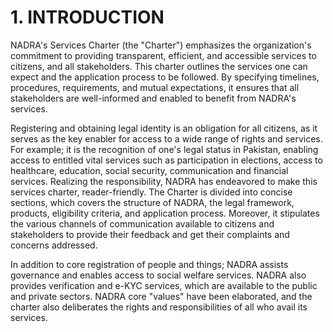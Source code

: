 # 1. INTRODUCTION 

NADRA's Services Charter (the "Charter") emphasizes the organization's commitment to providing transparent, efficient, and accessible services to citizens, and all stakeholders. This charter outlines the services one can expect and the application process to be followed. By specifying timelines, procedures, requirements, and mutual expectations, it ensures that all stakeholders are well-informed and enabled to benefit from NADRA's services.

Registering and obtaining legal identity is an obligation for all citizens, as it serves as the key enabler for access to a wide range of rights and services. For example; it is the recognition of one's legal status in Pakistan, enabling access to entitled vital services such as participation in elections, access to healthcare, education, social security, communication and financial services. Realizing the responsibility, NADRA has endeavored to make this services charter, reader-friendly. The Charter is divided into concise sections, which covers the structure of NADRA, the legal framework, products, eligibility criteria, and application process. Moreover, it stipulates the various channels of communication available to citizens and stakeholders to provide their feedback and get their complaints and concerns addressed.

In addition to core registration of people and things; NADRA assists governance and enables access to social welfare services. NADRA also provides verification and e-KYC services, which are available to the public and private sectors. NADRA core "values" have been elaborated, and the charter also deliberates the rights and responsibilities of all who avail its services.